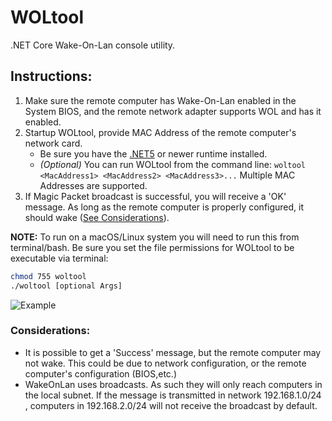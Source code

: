 # WOLtool
.NET Core Wake-On-Lan console utility.

## Instructions:

1) Make sure the remote computer has Wake-On-Lan enabled in the System BIOS, and the remote network adapter supports WOL and has it enabled.
2) Startup WOLtool, provide MAC Address of the remote computer's network card.
   - Be sure you have the [.NET5](https://dotnet.microsoft.com/download) or newer runtime installed.
   - *(Optional)* You can run WOLtool from the command line: ```woltool <MacAddress1> <MacAddress2> <MacAddress3>...``` Multiple MAC Addresses are supported.
3) If Magic Packet broadcast is successful, you will receive a 'OK' message. As long as the remote computer is properly configured, it should wake ([See Considerations](https://github.com/imerzan/WOLtool#considerations)).

**NOTE:** To run on a macOS/Linux system you will need to run this from terminal/bash. Be sure you set the file permissions for WOLtool to be executable via terminal:
```bash
chmod 755 woltool
./woltool [optional Args]
```

![Example](https://user-images.githubusercontent.com/42287509/114205267-baaf0400-991f-11eb-9b66-bf219d4c2737.jpg)

### Considerations:
- It is possible to get a 'Success' message, but the remote computer may not wake. This could be due to network configuration, or the remote computer's configuration (BIOS,etc.)
- WakeOnLan uses broadcasts. As such they will only reach computers in the local subnet. If the message is transmitted in network 192.168.1.0/24 , computers in 192.168.2.0/24 will not receive the broadcast by default.
